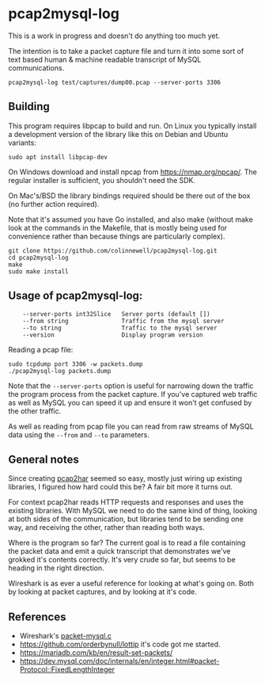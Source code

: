 # pcap2mysql-log

This is a work in progress and doesn't do anything too much yet.

The intention is to take a packet capture file and turn it into some sort of
text based human & machine readable transcript of MySQL communications.

    pcap2mysql-log test/captures/dump00.pcap --server-ports 3306

## Building

This program requires libpcap to build and run.  On Linux you typically install
a development version of the library like this on Debian and Ubuntu variants:

	sudo apt install libpcap-dev

On Windows download and install npcap from https://nmap.org/npcap/.  The
regular installer is sufficient, you shouldn't need the SDK.

On Mac's/BSD the library bindings required should be there out of the box
(no further action required).

Note that it's assumed you have Go installed, and also make (without make look
at the commands in the Makefile, that is mostly being used for convenience
rather than because things are particularly complex).

	git clone https://github.com/colinnewell/pcap2mysql-log.git
	cd pcap2mysql-log
	make
	sudo make install


## Usage of pcap2mysql-log:

        --server-ports int32Slice   Server ports (default [])
        --from string               Traffic from the mysql server
        --to string                 Traffic to the mysql server
        --version                   Display program version

Reading a pcap file:

	sudo tcpdump port 3306 -w packets.dump
    ./pcap2mysql-log packets.dump

Note that the `--server-ports` option is useful for narrowing down the traffic
the program process from the packet capture.  If you've captured web traffic as
well as MySQL you can speed it up and ensure it won't get confused by the other
traffic.

As well as reading from pcap file you can read from raw streams of MySQL data
using the `--from` and `--to` parameters.

## General notes

Since creating [pcap2har](https://github.com/colinnewell/pcap2har) seemed so
easy, mostly just wiring up existing libraries, I figured how hard could this
be?  A fair bit more it turns out.

For context pcap2har reads HTTP requests and responses and uses the existing
libraries.  With MySQL we need to do the same kind of thing, looking at both
sides of the communication, but libraries tend to be sending one way, and
receiving the other, rather than reading both ways.

Where is the program so far?  The current goal is to read a file containing the
packet data and emit a quick transcript that demonstrates we've grokked it's
contents correctly.  It's very crude so far, but seems to be heading in the
right direction.


Wireshark is as ever a useful reference for looking at what's going on.  Both
by looking at packet captures, and by looking at it's code.

## References

* Wireshark's [packet-mysql.c](https://github.com/wireshark/wireshark/blob/master/epan/dissectors/packet-mysql.c)
* https://github.com/orderbynull/lottip it's code got me started.
* https://mariadb.com/kb/en/result-set-packets/
* https://dev.mysql.com/doc/internals/en/integer.html#packet-Protocol::FixedLengthInteger
